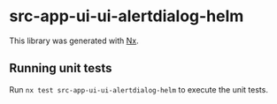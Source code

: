 # src-app-ui-ui-alertdialog-helm

This library was generated with [Nx](https://nx.dev).


## Running unit tests

Run `nx test src-app-ui-ui-alertdialog-helm` to execute the unit tests.

